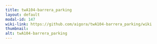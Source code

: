 ```yaml
---
title: twA104-barrera_parking
layout: default
modal-id: 147
wiki-link: https://github.com/aigora/twA104-barrera_parking/wiki
thumbnail: 
alt: twA104-barrera_parking
---
```

